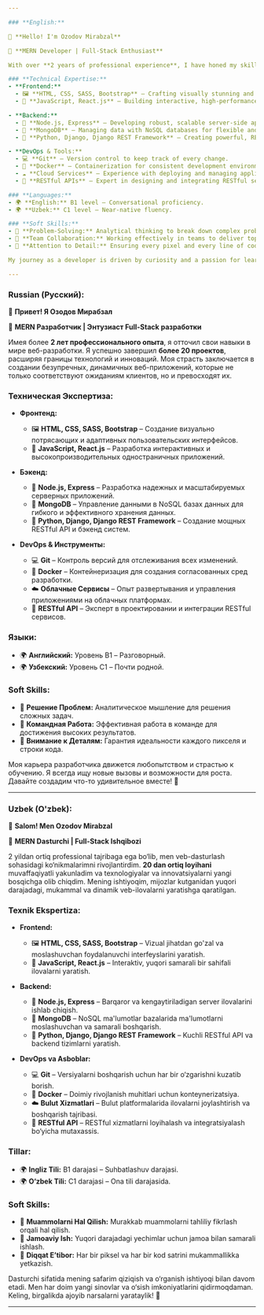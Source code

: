 ```yaml
---

### **English:**

👋 **Hello! I'm Ozodov Mirabzal**

🚀 **MERN Developer | Full-Stack Enthusiast**

With over **2 years of professional experience**, I have honed my skills in the world of web development. I’ve successfully completed **more than 20 projects**, pushing the boundaries of technology and innovation. My passion lies in creating seamless, dynamic web applications that not only meet client expectations but exceed them.

### **Technical Expertise:**
- **Frontend:**
  - 🖼 **HTML, CSS, SASS, Bootstrap** – Crafting visually stunning and responsive user interfaces.
  - 🎨 **JavaScript, React.js** – Building interactive, high-performance single-page applications.

- **Backend:**
  - 🔧 **Node.js, Express** – Developing robust, scalable server-side applications.
  - 💾 **MongoDB** – Managing data with NoSQL databases for flexible and efficient data storage.
  - 🐍 **Python, Django, Django REST Framework** – Creating powerful, RESTful APIs and backend systems.

- **DevOps & Tools:**
  - 💻 **Git** – Version control to keep track of every change.
  - 🐳 **Docker** – Containerization for consistent development environments.
  - ☁️ **Cloud Services** – Experience with deploying and managing applications on cloud platforms.
  - 🔄 **RESTful APIs** – Expert in designing and integrating RESTful services.

### **Languages:**
- 🌍 **English:** B1 level – Conversational proficiency.
- 🌍 **Uzbek:** C1 level – Near-native fluency.

### **Soft Skills:**
- 🧠 **Problem-Solving:** Analytical thinking to break down complex problems.
- 👥 **Team Collaboration:** Working effectively in teams to deliver top-notch solutions.
- 🎯 **Attention to Detail:** Ensuring every pixel and every line of code is perfect.

My journey as a developer is driven by curiosity and a passion for learning. I’m always on the lookout for new challenges and opportunities to grow. Let’s create something amazing together! 🌟

---
```


### **Russian (Русский):**

👋 **Привет! Я Озодов Мирабзал**

🚀 **MERN Разработчик | Энтузиаст Full-Stack разработки**

Имея более **2 лет профессионального опыта**, я отточил свои навыки в мире веб-разработки. Я успешно завершил **более 20 проектов**, расширяя границы технологий и инноваций. Моя страсть заключается в создании безупречных, динамичных веб-приложений, которые не только соответствуют ожиданиям клиентов, но и превосходят их.

### **Техническая Экспертиза:**
- **Фронтенд:**
  - 🖼 **HTML, CSS, SASS, Bootstrap** – Создание визуально потрясающих и адаптивных пользовательских интерфейсов.
  - 🎨 **JavaScript, React.js** – Разработка интерактивных и высокопроизводительных одностраничных приложений.

- **Бэкенд:**
  - 🔧 **Node.js, Express** – Разработка надежных и масштабируемых серверных приложений.
  - 💾 **MongoDB** – Управление данными в NoSQL базах данных для гибкого и эффективного хранения данных.
  - 🐍 **Python, Django, Django REST Framework** – Создание мощных RESTful API и бэкенд систем.

- **DevOps & Инструменты:**
  - 💻 **Git** – Контроль версий для отслеживания всех изменений.
  - 🐳 **Docker** – Контейнеризация для создания согласованных сред разработки.
  - ☁️ **Облачные Сервисы** – Опыт развертывания и управления приложениями на облачных платформах.
  - 🔄 **RESTful API** – Эксперт в проектировании и интеграции RESTful сервисов.

### **Языки:**
- 🌍 **Английский:** Уровень B1 – Разговорный.
- 🌍 **Узбекский:** Уровень C1 – Почти родной.

### **Soft Skills:**
- 🧠 **Решение Проблем:** Аналитическое мышление для решения сложных задач.
- 👥 **Командная Работа:** Эффективная работа в команде для достижения высоких результатов.
- 🎯 **Внимание к Деталям:** Гарантия идеальности каждого пикселя и строки кода.

Моя карьера разработчика движется любопытством и страстью к обучению. Я всегда ищу новые вызовы и возможности для роста. Давайте создадим что-то удивительное вместе! 🌟

---

### **Uzbek (O'zbek):**

👋 **Salom! Men Ozodov Mirabzal**

🚀 **MERN Dasturchi | Full-Stack Ishqibozi**

2 yildan ortiq professional tajribaga ega bo‘lib, men veb-dasturlash sohasidagi ko‘nikmalarimni rivojlantirdim. **20 dan ortiq loyihani** muvaffaqiyatli yakunladim va texnologiyalar va innovatsiyalarni yangi bosqichga olib chiqdim. Mening ishtiyoqim, mijozlar kutganidan yuqori darajadagi, mukammal va dinamik veb-ilovalarni yaratishga qaratilgan.

### **Texnik Ekspertiza:**
- **Frontend:**
  - 🖼 **HTML, CSS, SASS, Bootstrap** – Vizual jihatdan go'zal va moslashuvchan foydalanuvchi interfeyslarini yaratish.
  - 🎨 **JavaScript, React.js** – Interaktiv, yuqori samarali bir sahifali ilovalarni yaratish.

- **Backend:**
  - 🔧 **Node.js, Express** – Barqaror va kengaytiriladigan server ilovalarini ishlab chiqish.
  - 💾 **MongoDB** – NoSQL ma'lumotlar bazalarida ma'lumotlarni moslashuvchan va samarali boshqarish.
  - 🐍 **Python, Django, Django REST Framework** – Kuchli RESTful API va backend tizimlarni yaratish.

- **DevOps va Asboblar:**
  - 💻 **Git** – Versiyalarni boshqarish uchun har bir o‘zgarishni kuzatib borish.
  - 🐳 **Docker** – Doimiy rivojlanish muhitlari uchun konteynerizatsiya.
  - ☁️ **Bulut Xizmatlari** – Bulut platformalarida ilovalarni joylashtirish va boshqarish tajribasi.
  - 🔄 **RESTful API** – RESTful xizmatlarni loyihalash va integratsiyalash bo‘yicha mutaxassis.

### **Tillar:**
- 🌍 **Ingliz Tili:** B1 darajasi – Suhbatlashuv darajasi.
- 🌍 **O‘zbek Tili:** C1 darajasi – Ona tili darajasida.

### **Soft Skills:**
- 🧠 **Muammolarni Hal Qilish:** Murakkab muammolarni tahliliy fikrlash orqali hal qilish.
- 👥 **Jamoaviy Ish:** Yuqori darajadagi yechimlar uchun jamoa bilan samarali ishlash.
- 🎯 **Diqqat E’tibor:** Har bir piksel va har bir kod satrini mukammallikka yetkazish.

Dasturchi sifatida mening safarim qiziqish va o‘rganish ishtiyoqi bilan davom etadi. Men har doim yangi sinovlar va o‘sish imkoniyatlarini qidirmoqdaman. Keling, birgalikda ajoyib narsalarni yarataylik! 🌟

---
